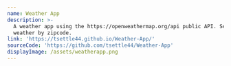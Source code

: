 ```yaml
---
name: Weather App
description: >-
  A weather app using the https://openweathermap.org/api public API. Search
  weather by zipcode.
link: 'https://tsettle44.github.io/Weather-App/'
sourceCode: 'https://github.com/tsettle44/Weather-App'
displayImage: /assets/weatherapp.png
---
```


